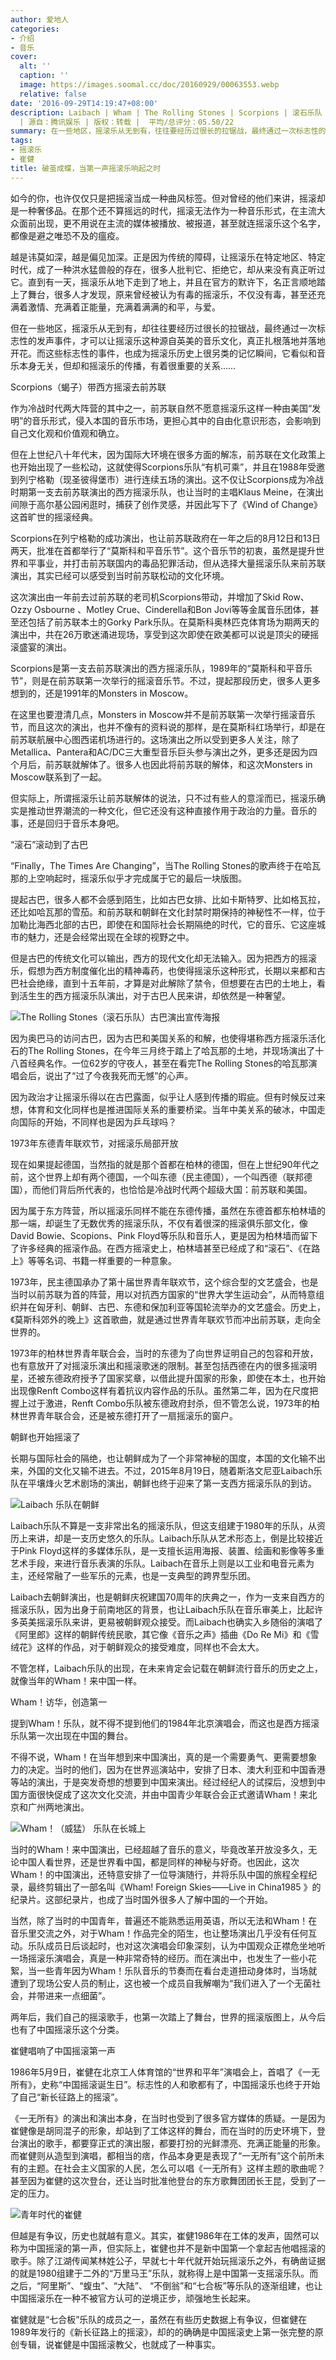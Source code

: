 ```yaml
---
author: 爱地人
categories:
- 介绍
- 音乐
cover:
  alt: ''
  caption: ''
  image: https://images.soomal.cc/doc/20160929/00063553.webp
  relative: false
date: '2016-09-29T14:19:47+08:00'
description: Laibach | Wham | The Rolling Stones | Scorpions | 滚石乐队 | 蝎子乐队 | 威猛乐队
  | 源自：腾讯娱乐 | 版权：转载 |  平均/总评分：05.50/22
summary: 在一些地区，摇滚乐从无到有，往往要经历过很长的拉锯战，最终通过一次标志性的发声事件，才可以让摇滚乐这种源自英美的音乐文化，真正扎根落地并落地开花。而这些标志性的事件，也成为摇滚乐历史上很另类的记忆瞬间……
tags:
- 摇滚乐
- 崔健
title: 破茧成蝶，当第一声摇滚乐响起之时
---
```


如今的你，也许仅仅只是把摇滚当成一种曲风标签。但对曾经的他们来讲，摇滚却是一种奢侈品。在那个还不算摇远的时代，摇滚无法作为一种音乐形式，在主流大众面前出现，更不用说在主流的媒体被播放、被报道，甚至就连摇滚乐这个名字，都像是避之唯恐不及的瘟疫。

越是讳莫如深，越是偏见加深。正是因为传统的障碍，让摇滚乐在特定地区、特定时代，成了一种洪水猛兽般的存在，很多人批判它、拒绝它，却从来没有真正听过它。直到有一天，摇滚乐从地下走到了地上，并且在官方的默许下，名正言顺地踏上了舞台，很多人才发现，原来曾经被认为有毒的摇滚乐，不仅没有毒，甚至还充满着激情、充满着正能量，充满着满满的和平，与爱。

但在一些地区，摇滚乐从无到有，却往往要经历过很长的拉锯战，最终通过一次标志性的发声事件，才可以让摇滚乐这种源自英美的音乐文化，真正扎根落地并落地开花。而这些标志性的事件，也成为摇滚乐历史上很另类的记忆瞬间，它看似和音乐本身无关，但却和摇滚乐的传播，有着很重要的关系……

Scorpions（蝎子）带西方摇滚去前苏联

作为冷战时代两大阵营的其中之一，前苏联自然不愿意摇滚乐这样一种由美国“发明”的音乐形式，侵入本国的音乐市场，更担心其中的自由化意识形态，会影响到自己文化观和价值观和确立。

但在上世纪八十年代末，因为国际大环境在很多方面的解冻，前苏联在文化政策上也开始出现了一些松动，这就使得Scorpions乐队“有机可乘”，并且在1988年受邀到列宁格勒（现圣彼得堡市）进行连续五场的演出。这不仅让Scorpions成为冷战时期第一支去前苏联演出的西方摇滚乐队，也让当时的主唱Klaus Meine，在演出间隙于高尔基公园闲逛时，捕获了创作灵感，并因此写下了《Wind of Change》这首旷世的摇滚经典。

Scorpions在列宁格勒的成功演出，也让前苏联政府在一年之后的8月12日和13日两天，批准在首都举行了“莫斯科和平音乐节”。这个音乐节的初衷，虽然是提升世界和平事业，并打击前苏联国内的毒品犯罪活动，但从选择大量摇滚乐队来前苏联演出，其实已经可以感受到当时前苏联松动的文化环境。

这次演出由一年前去过前苏联的老司机Scorpions带动，并增加了Skid Row、Ozzy Osbourne 、Motley Crue、Cinderella和Bon Jovi等等金属音乐团体，甚至还包括了前苏联本土的Gorky Park乐队。在莫斯科奥林匹克体育场为期两天的演出中，共在26万歌迷涌进现场，享受到这次即使在欧美都可以说是顶尖的硬摇滚盛宴的演出。

Scorpions是第一支去前苏联演出的西方摇滚乐队，1989年的“莫斯科和平音乐节”，则是在前苏联第一次举行的摇滚音乐节。不过，提起那段历史，很多人更多想到的，还是1991年的Monsters in Moscow。

在这里也要澄清几点，Monsters in Moscow并不是前苏联第一次举行摇滚音乐节，而且这次的演出，也并不像有的资料说的那样，是在莫斯科红场举行，却是在前苏联航展中心图西诺机场进行的。这场演出之所以受到更多人关注，除了Metallica、Pantera和AC/DC三大重型音乐巨头参与演出之外，更多还是因为四个月后，前苏联就解体了。很多人也因此将前苏联的解体，和这次Monsters in Moscow联系到了一起。

但实际上，所谓摇滚乐让前苏联解体的说法，只不过有些人的意淫而已，摇滚乐确实是推动世界潮流的一种文化，但它还没有这种直接作用于政治的力量。音乐的事，还是回归于音乐本身吧。

“滚石”滚动到了古巴

“Finally，The Times Are Changing”，当The Rolling Stones的歌声终于在哈瓦那的上空响起时，摇滚乐似乎才完成属于它的最后一块版图。

提起古巴，很多人都不会感到陌生，比如古巴女排、比如卡斯特罗、比如格瓦拉，还比如哈瓦那的雪茄。和前苏联和朝鲜在文化封禁时期保持的神秘性不一样，位于加勒比海西北部的古巴，即使在和国际社会长期隔绝的时代，它的音乐、它这座城市的魅力，还是会经常出现在全球的视野之中。

但是古巴的传统文化可以输出，西方的现代文化却无法输入。因为把西方的摇滚乐，假想为西方制度催化出的精神毒药，也使得摇滚乐这种形式，长期以来都和古巴社会绝缘，直到十五年前，才算是对此解除了禁令，但想要在古巴的土地上，看到活生生的西方摇滚乐队演出，对于古巴人民来讲，却依然是一种奢望。

![The Rolling Stones（滚石乐队）古巴演出宣传海报](https://images.soomal.cc/doc/20160929/00063550.webp)





因为奥巴马的访问古巴，因为古巴和美国关系的和解，也使得堪称西方摇滚乐活化石的The Rolling Stones，在今年三月终于踏上了哈瓦那的土地，并现场演出了十八首经典名作。一位62岁的守夜人，甚至在看完The Rolling Stones的哈瓦那演唱会后，说出了“过了今夜我死而无憾”的心声。

因为政治才让摇滚乐得以在古巴露面，似乎让人感到传播的瑕疵。但有时候反过来想，体育和文化同样也是推进国际关系的重要桥梁。当年中美关系的破冰，中国走向国际的开始，不同样也是因为乒乓球吗？

1973年东德青年联欢节，对摇滚乐局部开放

现在如果提起德国，当然指的就是那个首都在柏林的德国，但在上世纪90年代之前，这个世界上却有两个德国，一个叫东德（民主德国），一个叫西德（联邦德国），而他们背后所代表的，也恰恰是冷战时代两个超级大国：前苏联和美国。

因为属于东方阵营，所以摇滚乐同样不能在东德传播，虽然在东德首都东柏林墙的那一端，却诞生了无数优秀的摇滚乐队，不仅有着很深的摇滚俱乐部文化，像David Bowie、Scopions、Pink Floyd等乐队和音乐人，更是因为柏林墙而留下了许多经典的摇滚作品。在西方摇滚史上，柏林墙甚至已经成了和“滚石”、《在路上》等等名词、书籍一样重要的一种意象。

1973年，民主德国承办了第十届世界青年联欢节，这个综合型的文艺盛会，也是当时以前苏联为首的阵营，用以对抗西方国家的“世界大学生运动会”，从而特意组织并在匈牙利、朝鲜、古巴、东德和保加利亚等国轮流举办的文艺盛会。历史上，《莫斯科郊外的晚上》这首歌曲，就是通过世界青年联欢节而冲出前苏联，走向全世界的。

1973年的柏林世界青年联合会，当时的东德为了向世界证明自己的包容和开放，也有意放开了对摇滚乐演出和摇滚歌迷的限制。甚至包括西德在内的很多摇滚明星，还被东德政府授予了国家奖章，以借此提升国家的形象，即使在本土，也开始出现像Renft Combo这样有着抗议内容作品的乐队。虽然第二年，因为在尺度把握上过于激进，Renft Combo乐队被东德政府封杀，但不管怎么说，1973年的柏林世界青年联合会，还是被东德打开了一扇摇滚乐的窗户。

朝鲜也开始摇滚了

长期与国际社会的隔绝，也让朝鲜成为了一个非常神秘的国度，本国的文化输不出来，外国的文化又输不进去。不过，2015年8月19日，随着斯洛文尼亚Laibach乐队在平壤烽火艺术剧场的演出，朝鲜也终于迎来了第一支西方摇滚乐队的到访。

![Laibach 乐队在朝鲜](https://images.soomal.cc/doc/20160929/00063551.webp)





Laibach乐队不算是一支非常出名的摇滚乐队，但这支组建于1980年的乐队，从资历上来讲，却是一支历史悠久的乐队。Laibach乐队从艺术形态上，倒是比较接近于Pink Floyd这样的多媒体乐队，是一支擅长运用海报、装置、绘画和影像等多重艺术手段，来进行音乐表演的乐队。Laibach在音乐上则是以工业和电音元素为主，还经常融了一些军乐的元素，也是一支典型的跨界型乐团。

Laibach去朝鲜演出，也是朝鲜庆祝建国70周年的庆典之一，作为一支来自西方的摇滚乐队，因为出身于前南地区的背景，也让Laibach乐队在音乐审美上，比起许多英美摇滚乐队来讲，更易被朝鲜观众接受。而Laibach也确实入乡随俗的演唱了《阿里郎》这样的朝鲜传统民歌，其它像《音乐之声》插曲《Do Re Mi》和《雪绒花》这样的作品，对于朝鲜观众的接受难度，同样也不会太大。

不管怎样，Laibach乐队的出现，在未来肯定会记载在朝鲜流行音乐的历史之上，就像当年的Wham！来中国一样。

Wham！访华，创造第一

提到Wham！乐队，就不得不提到他们的1984年北京演唱会，而这也是西方摇滚乐队第一次出现在中国的舞台。

不得不说，Wham！在当年想到来中国演出，真的是一个需要勇气、更需要想象力的决定。当时的他们，因为在世界巡演站中，安排了日本、澳大利亚和中国香港等站的演出，于是突发奇想的想要到中国来演出。经过经纪人的试探后，没想到中国方面很快促成了这次文化交流，并由中国青少年联合会正式邀请Wham！来北京和广州两地演出。

![Wham！（威猛） 乐队在长城上](https://images.soomal.cc/doc/20160929/00063552_01.webp)





当时的Wham！来中国演出，已经超越了音乐的意义，毕竟改革开放没多久，无论中国人看世界，还是世界看中国，都是同样的神秘与好奇。也因此，这次Wham！的中国演出，还特意安排了一位导演随行，并将乐队中国的旅程全程纪录，最终剪辑出了一部名叫《Wham! Foreign Skies――Live in China1985 》的纪录片。这部纪录片，也成了当时国外很多人了解中国的一个开始。

当然，除了当时的中国青年，普遍还不能熟悉运用英语，所以无法和Wham！在音乐里交流之外，对于Wham！作品完全的陌生，也让整场演出几乎没有任何互动。乐队成员日后谈起时，也对这次演唱会印象深刻，认为中国观众正襟危坐地听一场摇滚乐演唱会，真是一种非常奇特的经历。而在演出中，也发生了一些小花絮，当一些青年因为Wham！乐队音乐的节奏而在看台走道扭动身体时，当场就遭到了现场公安人员的制止，这也被一个成员自我解嘲为“我们进入了一个无菌社会，并带进来一点细菌”。

两年后，我们自己的摇滚歌手，也第一次踏上了舞台，世界的摇滚版图上，从今后也有了中国摇滚乐这个分类。

崔健唱响了中国摇滚第一声

1986年5月9日，崔健在北京工人体育馆的“世界和平年”演唱会上，首唱了《一无所有》，史称“中国摇滚诞生日”。标志性的人和歌都有了，中国摇滚乐也终于开始了自己“新长征路上的摇滚”。

《一无所有》的演出和演出本身，在当时也受到了很多官方媒体的质疑。一是因为崔健像是胡同混子的形象，却站到了工体这样的舞台，而在当时的历史环境下，登台演出的歌手，都要穿正式的演出服，都要打扮的光鲜漂亮、充满正能量的形象。而崔健则从造型到演唱，都相当的痞，作品本身更是表现了“一无所有”这个前所未有的主题。在社会主义国家的人民，怎么可以唱《一无所有》这样主题的歌曲呢？甚至因为崔健的这次登台，还让当时批准他登台的东方歌舞团团长王昆，受到了一定的压力。

![青年时代的崔健](https://images.soomal.cc/doc/20121016/00023508.webp)





但越是有争议，历史也就越有意义。其实，崔健1986年在工体的发声，固然可以称为中国摇滚的第一声，但实际上，崔健也并不是新中国第一个拿起吉他唱摇滚的歌手。除了江湖传闻某林姓公子，早就七十年代就开始玩摇滚乐之外，有确凿证据的就是1980组建于二外的“万里马王”乐队，就称得上是中国第一支摇滚乐队。而之后，“阿里斯”、“蝮虫”、“大陆”、 “不倒翁”和“七合板”等乐队的逐渐组建，也让中国摇滚乐在一种不被官方认可的逆境正步，顽强地生长起来。

崔健就是“七合板”乐队的成员之一，虽然在有些历史数据上有争议，但崔健在1989年发行的《新长征路上的摇滚》，却的的确确是中国摇滚史上第一张完整的原创专辑，说崔健是中国摇滚教父，也就成了一种事实。